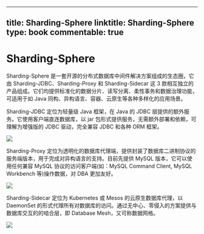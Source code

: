 
---
title: Sharding-Sphere
linktitle: Sharding-Sphere
type: book
commentable: true
---

# Sharding-Sphere

Sharding-Sphere 是一套开源的分布式数据库中间件解决方案组成的生态圈，它由 Sharding-JDBC、Sharding-Proxy 和 Sharding-Sidecar 这 3 款相互独立的产品组成。它们均提供标准化的数据分片、读写分离、柔性事务和数据治理功能，可适用于如 Java 同构、异构语言、容器、云原生等各种多样化的应用场景。

Sharding-JDBC 定位为轻量级 Java 框架，在 Java 的 JDBC 层提供的额外服务。它使用客户端直连数据库，以 jar 包形式提供服务，无需额外部署和依赖，可理解为增强版的 JDBC 驱动，完全兼容 JDBC 和各种 ORM 框架。

![](https://i.postimg.cc/6q2kHQBR/image.png)

Sharding-Proxy 定位为透明化的数据库代理端，提供封装了数据库二进制协议的服务端版本，用于完成对异构语言的支持。目前先提供 MySQL 版本，它可以使用任何兼容 MySQL 协议的访问客户端(如：MySQL Command Client, MySQL Workbench 等)操作数据，对 DBA 更加友好。

![](https://i.postimg.cc/SRBwHpKP/image.png)

Sharding-Sidecar 定位为 Kubernetes 或 Mesos 的云原生数据库代理，以 DaemonSet 的形式代理所有对数据库的访问。通过无中心、零侵入的方案提供与数据库交互的的啮合层，即 Database Mesh，又可称数据网格。

![](https://i.postimg.cc/SxhKzBGV/image.png)

    